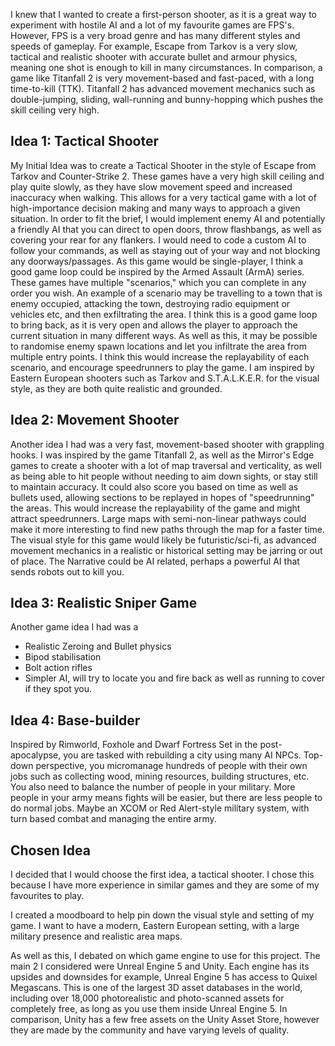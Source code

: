 I knew that I wanted to create a first-person shooter, as it is a great way to experiment with hostile AI and a lot of my favourite games are FPS's. However, FPS is a very broad genre and has many different styles and speeds of gameplay. For example, Escape from Tarkov is a very slow, tactical and realistic shooter with accurate bullet and armour physics, meaning one shot is enough to kill in many circumstances. In comparison, a game like Titanfall 2 is very movement-based and fast-paced, with a long time-to-kill (TTK). Titanfall 2 has advanced movement mechanics such as double-jumping, sliding, wall-running and bunny-hopping which pushes the skill ceiling very high.
## Idea 1: Tactical Shooter
My Initial Idea was to create a Tactical Shooter in the style of Escape from Tarkov and Counter-Strike 2. These games have a very high skill ceiling and play quite slowly, as they have slow movement speed and increased inaccuracy when walking. This allows for a very tactical game with a lot of high-importance decision making and many ways to approach a given situation. In order to fit the brief, I would implement enemy AI and potentially a friendly AI that you can direct to open doors, throw flashbangs, as well as covering your rear for any flankers. I would need to code a custom AI to follow your commands, as well as staying out of your way and not blocking any doorways/passages.
As this game would be single-player, I think a good game loop could be inspired by the Armed Assault (ArmA) series. These games have multiple "scenarios," which you can complete in any order you wish. An example of a scenario may be travelling to a town that is enemy occupied, attacking the town, destroying radio equipment or vehicles etc, and then exfiltrating the area. I think this is a good game loop to bring back, as it is very open and allows the player to approach the current situation in many different ways. As well as this, it may be possible to randomise enemy spawn locations and let you infiltrate the area from multiple entry points. I think this would increase the replayability of each scenario, and encourage speedrunners to play the game.
I am inspired by Eastern European shooters such as Tarkov and S.T.A.L.K.E.R. for the visual style, as they are both quite realistic and grounded.
## Idea 2: Movement Shooter
Another idea I had was a very fast, movement-based shooter with grappling hooks. I was inspired by the game Titanfall 2, as well as the Mirror's Edge games to create a shooter with a lot of map traversal and verticality, as well as being able to hit people without needing to aim down sights, or stay still to maintain accuracy. It could also score you based on time as well as bullets used, allowing sections to be replayed in hopes of "speedrunning" the areas. This would increase the replayability of the game and might attract speedrunners. Large maps with semi-non-linear pathways could make it more interesting to find new paths through the map for a faster time.
The visual style for this game would likely be futuristic/sci-fi, as advanced movement mechanics in a realistic or historical setting may be jarring or out of place.
The Narrative could be AI related, perhaps a powerful AI that sends robots out to kill you.
## Idea 3: Realistic Sniper Game

Another game idea I had was a 
- Realistic Zeroing and Bullet physics
- Bipod stabilisation
- Bolt action rifles
- Simpler AI, will try to locate you and fire back as well as running to cover if they spot you.
## Idea 4: Base-builder
Inspired by Rimworld, Foxhole and Dwarf Fortress
Set in the post-apocalypse, you are tasked with rebuilding a city using many AI NPCs.
Top-down perspective, you micromanage hundreds of people with their own jobs such as collecting wood, mining resources, building structures, etc.
You also need to balance the number of people in your military. More people in your army means fights will be easier, but there are less people to do normal jobs.
Maybe an XCOM or Red Alert-style military system, with turn based combat and managing the entire army.
## Chosen Idea
I decided that I would choose the first idea, a tactical shooter. I chose this because I have more experience in similar games and they are some of my favourites to play.

I created a moodboard to help pin down the visual style and setting of my game. I want to have a modern, Eastern European setting, with a large military presence and realistic area maps.

As well as this, I debated on which game engine to use for this project. The main 2 I considered were Unreal Engine 5 and Unity.
Each engine has its upsides and downsides for example, Unreal Engine 5 has access to Quixel Megascans. This is one of the largest 3D asset databases in the world, including over 18,000 photorealistic and photo-scanned assets for completely free, as long as you use them inside Unreal Engine 5. In comparison, Unity has a few free assets on the Unity Asset Store, however they are made by the community and have varying levels of quality.
